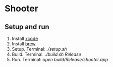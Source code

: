 # Shooter

## Setup and run

1. Install [xcode](https://developer.apple.com/xcode/)
1. Install [brew](https://brew.sh)
1. Setup. Terminal: *./setup.sh*
1. Build. Terminal: *./build.sh Release*
1. Run. Terminal: *open build/Release/shooter.app*